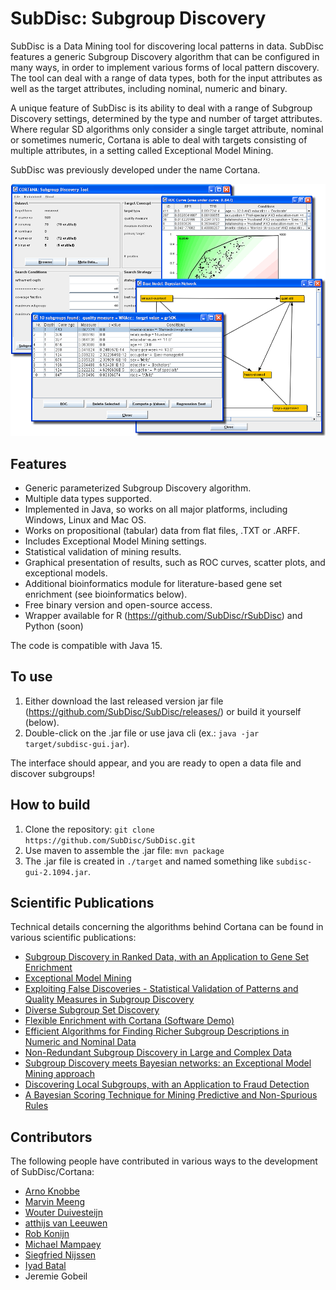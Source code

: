 # SubDisc: Subgroup Discovery

SubDisc is a Data Mining tool for discovering local patterns in data. SubDisc features a generic Subgroup Discovery
algorithm that can be configured in many ways, in order to implement various forms of local pattern discovery. The tool
can deal with a range of data types, both for the input attributes as well as the target attributes, including nominal, 
numeric and binary. 

A unique feature of SubDisc is its ability to deal with a range of Subgroup Discovery settings, determined by the type
and number of target attributes. Where regular SD algorithms only consider a single target attribute, nominal or 
sometimes numeric, Cortana is able to deal with targets consisting of multiple attributes, in a setting called 
Exceptional Model Mining.

SubDisc was previously developed under the name Cortana.

![screenshots](manual/cortana-screenshots.png)

## Features
* Generic parameterized Subgroup Discovery algorithm.
* Multiple data types supported.
* Implemented in Java, so works on all major platforms, including Windows, Linux and Mac OS.
* Works on propositional (tabular) data from flat files, .TXT or .ARFF.
* Includes Exceptional Model Mining settings.
* Statistical validation of mining results.
* Graphical presentation of results, such as ROC curves, scatter plots, and exceptional models.
* Additional bioinformatics module for literature-based gene set enrichment (see bioinformatics below).
* Free binary version and open-source access. 
* Wrapper available for R (https://github.com/SubDisc/rSubDisc) and Python (soon)

The code is compatible with Java 15. 

## To use

1. Either download the last released version jar file (https://github.com/SubDisc/SubDisc/releases/) or build it yourself (below).
2. Double-click on the .jar file or use java cli (ex.: `java -jar target/subdisc-gui.jar`).

The interface should appear, and you are ready to open a data file and discover subgroups!

## How to build
1. Clone the repository: `git clone https://github.com/SubDisc/SubDisc.git`
2. Use maven to assemble the .jar file: `mvn package`
3. The .jar file is created in `./target` and named something like `subdisc-gui-2.1094.jar`. 

## Scientific Publications
Technical details concerning the algorithms behind Cortana can be found in various scientific publications:

* [Subgroup Discovery in Ranked Data, with an Application to Gene Set Enrichment](http://www.kiminkii.com/publications/pl2010.pdf) </a>
* [Exceptional Model Mining](http://www.kiminkii.com/publications/PKDD2008.pdf)
* [Exploiting False Discoveries - Statistical Validation of Patterns and Quality Measures in Subgroup Discovery](http://www.kiminkii.com/publications/icdm2011.pdf)
* [Diverse Subgroup Set Discovery](http://www.springerlink.com/content/6xp2231102214153/?MUD=MP)
* [Flexible Enrichment with Cortana (Software Demo)](http://www.kiminkii.com/publications/benelearn2011a.pdf)
* [Efficient Algorithms for Finding Richer Subgroup Descriptions in Numeric and Nominal Data](http://www.kiminkii.com/publications/icdm2012.pdf)
* [Non-Redundant Subgroup Discovery in Large and Complex Data](http://www.kiminkii.com/publications/ecmlpkdd2011.pdf)
* [Subgroup Discovery meets Bayesian networks: an Exceptional Model Mining approach](http://www.kiminkii.com/publications/icdm2010.pdf)
* [Discovering Local Subgroups, with an Application to Fraud Detection](http://www.kiminkii.com/publications/pakdd2013.pdf)
* [A Bayesian Scoring Technique for Mining Predictive and Non-Spurious Rules](http://people.cs.pitt.edu/~iyad/papers/PKDD_2012.pdf)

## Contributors
The following people have contributed in various ways to the development of SubDisc/Cortana:

* [Arno Knobbe](http://www.liacs.nl/~knobbe)
* [Marvin Meeng](http://www.liacs.nl/~meeng)
* [Wouter Duivesteijn](http://www.liacs.nl/~wouterd)
* [atthijs van Leeuwen](http://www.patternsthatmatter.org/)
* [Rob Konijn](http://www.cs.vu.nl/en/research/artificial-intelligence/ci/phd-students/konijn/index.asp)
* [Michael Mampaey](http://www.michaelmampaey.com/)
* [Siegfried Nijssen](http://http://www.kuleuven.be/wieiswie/en/person/u0052873/)
* [Iyad Batal](http://people.cs.pitt.edu/~iyad/)
* Jeremie Gobeil

